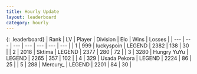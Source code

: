 ```yaml
---
title: Hourly Update
layout: leaderboard
category: hourly
---
```


{: .leaderboard}
| Rank | LV | Player | Division | Elo | Wins | Losses |
| --- | --- | --- | --- | --- | --- | --- |
| <span data-change="0">1</span> | 999 | <span title="ID: 512212">luckyspoin</span> | LEGEND | <span data-change="16">2382</span> | <span data-change="6">138</span> | <span data-change="0">30</span> |
| <span data-change="0">2</span> | 2018 | <span title="ID: 353063">Sktima</span> | LEGEND | <span data-change="12">2377</span> | <span data-change="4">280</span> | <span data-change="0">72</span> |
| <span data-change="0">3</span> | 3280 | <span title="ID: 164871">Hungry YuYu</span> | LEGEND | <span data-change="0">2265</span> | <span data-change="0">357</span> | <span data-change="0">102</span> |
| <span data-change="0">4</span> | 329 | <span title="ID: 641994">Usada Pekora</span> | LEGEND | <span data-change="0">2224</span> | <span data-change="0">86</span> | <span data-change="0">25</span> |
| <span data-change="0">5</span> | 288 | <span title="ID: 680422">Mercury_</span> | LEGEND | <span data-change="0">2201</span> | <span data-change="0">84</span> | <span data-change="0">30</span> |